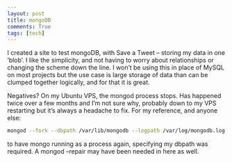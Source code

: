 ```yaml
---
layout: post
title: mongoDB
comments: True
tags: [tech]
---
```


I created a site to test mongoDB, with Save a Tweet – storing my data in one ‘blob’. I like the simplicity, and not having to worry about relationships or changing the scheme down the line. I won’t be using this in place of MySQL on most projects but the use case is large storage of data than can be clumped together logically, and for that it is great.

Negatives? On my Ubuntu VPS, the mongod process stops. Has happened twice over a few months and I’m not sure why, probably down to my VPS restarting but it’s always a headache to fix. For my reference, and anyone else:

``` bash
mongod --fork --dbpath /var/lib/mongodb --logpath /var/log/mongodb.log
```
to have mongo running as a process again, specifying my dbpath was required. A mongod –repair may have been needed in here as well.
